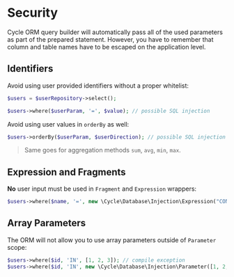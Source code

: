 # Security

Cycle ORM query builder will automatically pass all of the used parameters as part of the prepared statement. However, you
have to remember that column and table names have to be escaped on the application level.

## Identifiers

Avoid using user provided identifiers without a proper whitelist:

```php
$users = $userRepository->select();

$users->where($userParam, '=', $value); // possible SQL injection
```

Avoid using user values in `orderBy` as well:

```php
$users->orderBy($userParam, $userDirection); // possible SQL injection
```

> Same goes for aggregation methods `sum`, `avg`, `min`, `max`.

## Expression and Fragments

**No** user input must be used in `Fragment` and `Expression` wrappers:

```php
$users->where($name, '=', new \Cycle\Database\Injection\Expression("CONCAT($userValue)")); // possible SQL injection
```

## Array Parameters

The ORM will not allow you to use array parameters outside of `Parameter` scope:

```php
$users->where($id, 'IN', [1, 2, 3]); // compile exception
$users->where($id, 'IN', new \Cycle\Database\Injection\Parameter([1, 2, 3])); // valid approach
```
